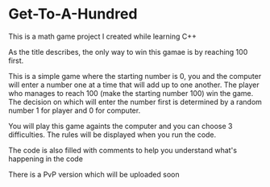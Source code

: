 # Get-To-A-Hundred
This is a math game project I created while learning C++

As the title describes, the only way to win this gamae is by reaching 100 first.

This is a simple game where the starting number is 0, you and the computer will enter a number one at a time that will add up to one another.
The player who manages to reach 100 (make the starting number 100) win the game. The decision on which will enter the number first  is determined by a random number 1 for player and 0 for computer.

You will play this game againts the computer and you can choose 3 difficulties. The rules will be displayed when you run the code.

The code is also filled with comments to help you understand what's happening in the code

There is a PvP version which will be uploaded soon
